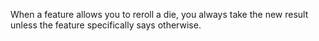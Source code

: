 When a feature allows you to reroll a die, you always take the new result unless the feature specifically says otherwise.

